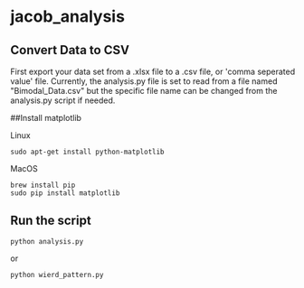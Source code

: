 # jacob_analysis

## Convert Data to CSV

First export your data set from a .xlsx file to a .csv file, or 'comma seperated value' file.  Currently, the
analysis.py file is set to read from a file named "Bimodal_Data.csv" but the specific file name can be changed from the analysis.py script if needed.  


##Install matplotlib

Linux

	sudo apt-get install python-matplotlib


MacOS

	brew install pip
	sudo pip install matplotlib
	

## Run the script

	python analysis.py

or 

	python wierd_pattern.py
